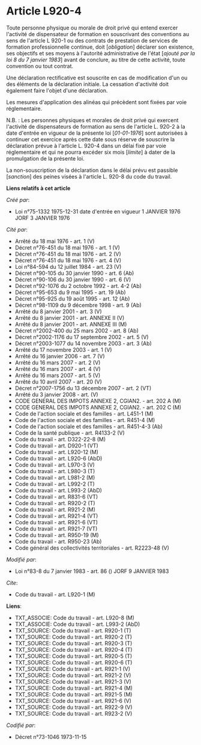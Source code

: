 # Article L920-4

Toute personne physique ou morale de droit privé qui entend exercer l'activité de dispensateur de formation en souscrivant
des conventions au sens de l'article L 920-1 ou des contrats de prestation de services de formation professionnelle continue,
doit [*obligation*] déclarer son existence, ses objectifs et ses moyens à l'autorité administrative de l'état [*ajouté par la
loi 8 du 7 janvier 1983*] avant de conclure, au titre de cette activité, toute convention ou tout contrat.

Une déclaration rectificative est souscrite en cas de modification d'un ou des éléments de la déclaration initiale. La
cessation d'activité doit également faire l'objet d'une déclaration.

Les mesures d'application des alinéas qui précèdent sont fixées par voie réglementaire.

N.B. : Les personnes physiques et morales de droit privé qui exercent l'activité de dispensateurs de formation au sens de
l'article L. 920-2 à la date d'entrée en vigueur de la présente loi [*01-01-1976*] sont autorisées à continuer cet exercice
après cette date sous réserve de souscrire la déclaration prévue à l'article L. 920-4 dans un délai fixé par voie
réglementaire et qui ne pourra excéder six mois [*limite*] à dater de la promulgation de la présente loi.

La non-souscription de la déclaration dans le délai prévu est passible [*sanction*] des peines visées à l'article L. 920-8 du
code du travail.

**Liens relatifs à cet article**

_Créé par_:

  - Loi n°75-1332 1975-12-31 date d'entrée en vigueur 1 JANVIER 1976 JORF 3 JANVIER 1976

_Cité par_:

  - Arrêté du 18 mai 1976 - art. 1 (V)
  - Décret n°76-451 du 18 mai 1976 - art. 1 (V)
  - Décret n°76-451 du 18 mai 1976 - art. 2 (V)
  - Décret n°76-451 du 18 mai 1976 - art. 4 (V)
  - Loi n°84-594 du 12 juillet 1984 - art. 23 (V)
  - Décret n°90-105 du 30 janvier 1990 - art. 6 (Ab)
  - Décret n°90-106 du 30 janvier 1990 - art. 6 (V)
  - Décret n°92-1076 du 2 octobre 1992 - art. 4-2 (Ab)
  - Décret n°95-653 du 9 mai 1995 - art. 19 (Ab)
  - Décret n°95-925 du 19 août 1995 - art. 12 (Ab)
  - Décret n°98-1109 du 9 décembre 1998 - art. 9 (Ab)
  - Arrêté du 8 janvier 2001 - art. 3 (V)
  - Arrêté du 8 janvier 2001 - art. ANNEXE II (V)
  - Arrêté du 8 janvier 2001 - art. ANNEXE III (M)
  - Décret n°2002-400 du 25 mars 2002 - art. 8 (Ab)
  - Décret n°2002-1176 du 17 septembre 2002 - art. 5 (V)
  - Décret n°2003-1077 du 14 novembre 2003 - art. 3 (Ab)
  - Arrêté du 17 novembre 2003 - art. 1 (V)
  - Arrêté du 16 janvier 2006 - art. 7 (V)
  - Arrêté du 16 mars 2007 - art. 2 (V)
  - Arrêté du 16 mars 2007 - art. 4 (V)
  - Arrêté du 16 mars 2007 - art. 5 (V)
  - Arrêté du 10 avril 2007 - art. 20 (V)
  - Décret n°2007-1756 du 13 décembre 2007 - art. 2 (VT)
  - Arrêté du 3 janvier 2008 - art. (V)
  - CODE GENERAL DES IMPOTS ANNEXE 2, CGIAN2. - art. 202 A (M)
  - CODE GENERAL DES IMPOTS ANNEXE 2, CGIAN2. - art. 202 C (M)
  - Code de l'action sociale et des familles - art. L451-1 (M)
  - Code de l'action sociale et des familles - art. R451-4 (M)
  - Code de l'action sociale et des familles - art. R451-4-3 (Ab)
  - Code de la santé publique - art. R4133-2 (V)
  - Code du travail - art. D322-22-8 (M)
  - Code du travail - art. D920-1 (VT)
  - Code du travail - art. L920-12 (M)
  - Code du travail - art. L920-6 (AbD)
  - Code du travail - art. L970-3 (V)
  - Code du travail - art. L980-3 (T)
  - Code du travail - art. L981-2 (M)
  - Code du travail - art. L992-2 (T)
  - Code du travail - art. L993-2 (AbD)
  - Code du travail - art. R831-6 (VT)
  - Code du travail - art. R920-2 (T)
  - Code du travail - art. R921-2 (M)
  - Code du travail - art. R921-4 (VT)
  - Code du travail - art. R921-6 (VT)
  - Code du travail - art. R921-7 (VT)
  - Code du travail - art. R950-19 (M)
  - Code du travail - art. R950-23 (Ab)
  - Code général des collectivités territoriales - art. R2223-48 (V)

_Modifié par_:

  - Loi n°83-8 du 7 janvier 1983 - art. 86 () JORF 9 JANVIER 1983

_Cite_:

  - Code du travail - art. L920-1 (M)

**Liens**:

  - TXT_ASSOCIE: Code du travail - art. L920-8 (M)
  - TXT_ASSOCIE: Code du travail - art. L993-2 (AbD)
  - TXT_SOURCE: Code du travail - art. R920-1 (T)
  - TXT_SOURCE: Code du travail - art. R920-2 (T)
  - TXT_SOURCE: Code du travail - art. R920-3 (T)
  - TXT_SOURCE: Code du travail - art. R920-4 (T)
  - TXT_SOURCE: Code du travail - art. R920-5 (T)
  - TXT_SOURCE: Code du travail - art. R920-6 (T)
  - TXT_SOURCE: Code du travail - art. R921-1 (V)
  - TXT_SOURCE: Code du travail - art. R921-2 (V)
  - TXT_SOURCE: Code du travail - art. R921-3 (V)
  - TXT_SOURCE: Code du travail - art. R921-4 (M)
  - TXT_SOURCE: Code du travail - art. R921-5 (M)
  - TXT_SOURCE: Code du travail - art. R921-6 (V)
  - TXT_SOURCE: Code du travail - art. R922-9 (V)
  - TXT_SOURCE: Code du travail - art. R923-2 (V)

_Codifié par_:

  - Décret n°73-1046 1973-11-15
